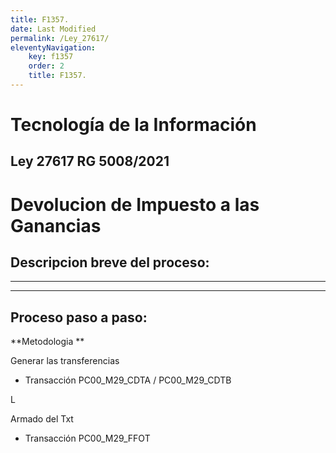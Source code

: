 ```yaml
---
title: F1357.
date: Last Modified
permalink: /Ley_27617/
eleventyNavigation:
    key: f1357
    order: 2
    title: F1357.
---
```

# Tecnología de la Información
## Ley 27617 RG 5008/2021 
# Devolucion de Impuesto a las Ganancias 


## Descripcion breve del proceso:


***
***

## Proceso paso a paso:

        

**Metodologia **

Generar las transferencias
* Transacción  PC00_M29_CDTA / PC00_M29_CDTB

L

Armado del Txt 
* Transacción PC00_M29_FFOT

   